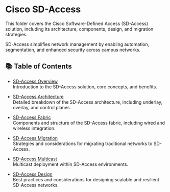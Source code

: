 # Cisco SD-Access

This folder covers the Cisco Software-Defined Access (SD-Access) solution, including its architecture, components, design, and migration strategies. 

SD-Access simplifies network management by enabling automation, segmentation, and enhanced security across campus networks.

## 📚 Table of Contents

- [SD-Access Overview](./sd-access-overview.md)  
  Introduction to the SD-Access solution, core concepts, and benefits.

- [SD-Access Architecture](./sd-access-architecture.md)  
  Detailed breakdown of the SD-Access architecture, including underlay, overlay, and control planes.

- [SD-Access Fabric](./sd-access-fabric.md)  
  Components and structure of the SD-Access fabric, including wired and wireless integration.

- [SD-Access Migration](./sd-access-migration.md)  
  Strategies and considerations for migrating traditional networks to SD-Access.

- [SD-Access Multicast](./sd-access-multicast.md)  
  Multicast deployment within SD-Access environments.

- [SD-Access Design](./sd-access-design.md)  
  Best practices and considerations for designing scalable and resilient SD-Access networks.



